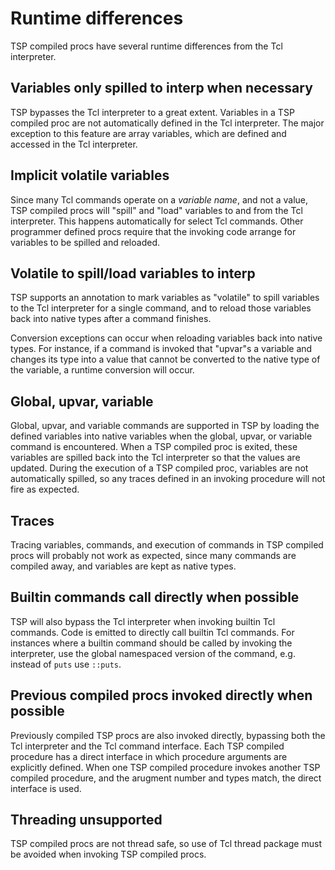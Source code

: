 # Runtime differences

TSP compiled procs have several runtime differences from the Tcl interpreter.

## Variables only spilled to interp when necessary

TSP bypasses the Tcl interpreter to a great extent.  Variables in a TSP compiled
proc are not automatically defined in the Tcl interpreter.  The major exception
to this feature are array variables, which are defined and accessed in the Tcl
interpreter.  

## Implicit volatile variables

Since many Tcl commands operate on a *variable name*, and not a value, TSP
compiled procs will "spill" and "load" variables to and from the Tcl interpreter.
This happens automatically for select Tcl commands.  Other programmer defined
procs require that the invoking code arrange for variables to be spilled and
reloaded.

## Volatile to spill/load variables to interp

TSP supports an annotation to mark variables as "volatile" to spill variables to
the Tcl interpreter for a single command, and to reload those variables back into
native types after a command finishes.   

Conversion exceptions can occur when reloading variables back into native types.
For instance, if a command is invoked that "upvar"s a variable and changes its
type into a value that cannot be converted to the native type of the variable, a 
runtime conversion will occur.

## Global, upvar, variable

Global, upvar, and variable commands are supported in TSP by loading the defined
variables into native variables when the global, upvar, or variable command is 
encountered.  When a TSP compiled proc is exited, these variables are spilled back
into the Tcl interpreter so that the values are updated.  During the execution of
a TSP compiled proc, variables are not automatically spilled, so any traces defined
in an invoking procedure will not fire as expected.

## Traces

Tracing variables, commands, and execution of commands in TSP compiled procs will 
probably not work as expected, since many commands are compiled away, and variables are
kept as native types.


## Builtin commands call directly when possible

TSP will also bypass the Tcl interpreter when invoking builtin Tcl commands.  Code is
emitted to directly call builtin Tcl commands.   For instances where a builtin command
should be called by invoking the interpreter, use the global namespaced version of the
command, e.g. instead of `puts` use `::puts`.  

## Previous compiled procs invoked directly when possible

Previously compiled TSP procs are also invoked directly, bypassing both the Tcl interpreter and
the Tcl command interface.   Each TSP compiled procedure has a direct interface in which 
procedure arguments are explicitly defined.  When one TSP compiled procedure invokes another
TSP compiled procedure, and the arugment number and types match, the direct interface is used.

## Threading unsupported

TSP compiled procs are not thread safe, so use of Tcl thread package must be avoided 
when invoking TSP compiled procs.

